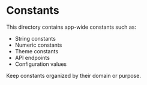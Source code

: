 # Constants

This directory contains app-wide constants such as:
- String constants
- Numeric constants
- Theme constants
- API endpoints
- Configuration values

Keep constants organized by their domain or purpose. 